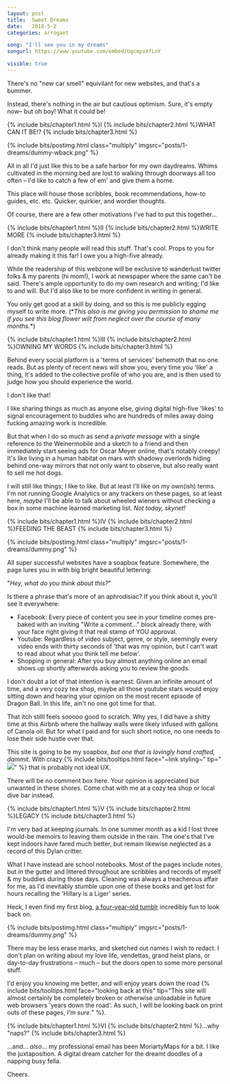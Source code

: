```yaml
---
layout: post
title:  Sweet Dreams
date:   2018-5-2
categories: arrogant

song: "I'll see you in my dreams"
songurl: https://www.youtube.com/embed/UgcmpvXfLnY

visible: true
---
```


There's no "new car smell" equivilant for new websites, and that's a bummer.

Instead, there's nothing in the air but cautious optimism. Sure, it's empty now– but oh boy! What it could be!

{% include bits/chapter1.html %}I
{% include bits/chapter2.html %}WHAT CAN IT BE!?
{% include bits/chapter3.html %}

{% include bits/postimg.html class="multiply" imgsrc="posts/1-dreams/dummy-wback.png" %}

All in all I'd just like this to be a safe harbor for my own daydreams. Whims cultivated in the morning bed are lost to walking through doorways all too often – I'd like to catch a few of em' and give them a home.

This place will house those scribbles, book recommendations, how-to guides, etc. etc. Quicker, quirkier, and wordier thoughts.

Of course, there are a few other motivations I've had to put this together...

{% include bits/chapter1.html %}II
{% include bits/chapter2.html %}WRITE MORE
{% include bits/chapter3.html %}

I don't think many people will read this stuff. That's cool. Props to you for already making it this far! I owe you a high-five already.

While the readership of this webzone will be exclusive to wanderlust twitter folks & my parents (hi mom!), I work at newspaper where the same can't be said. There's ample opportunity to do my own research and writing; I'd like to and will. But I'd also like to be more confident in writing in general.

You only get good at a skill by doing, and so this is me publicly egging myself to write more. (\*_This also is me giving you permission to shame me if you see this blog flower wilt from neglect over the course of many months._\*)

{% include bits/chapter1.html %}III
{% include bits/chapter2.html %}OWNING MY WORDS
{% include bits/chapter3.html %}

Behind every social platform is a 'terms of services' behemoth that no one reads. But as plenty of recent news will show you, every time you 'like' a thing, it's added to the collective profile of who you are, and is then used to judge how you should experience the world.

I don't like that! 

I like sharing things as much as anyone else, giving digital high-five 'likes' to signal encouragement to buddies who are hundreds of miles away doing fucking amazing work is incredible.

But that when I do so much as send a _private message_ with a single reference to the Weinermobile and a sketch to a friend and then immediately start seeing ads for Oscar Meyer online, that's notably creepy! It's like living in a human habitat on mars with shadowy overlords hiding behind one-way mirrors that not only want to observe, but also really want to sell me hot dogs.

I will still like things; I like to like. But at least I'll like on my own(ish) terms. I'm not running Google Analytics or any trackers on these pages, so at least here, _maybe_ I'll be able to talk about wheeled wieners without checking a box in some machine learned marketing list. _Not today, skynet!_

{% include bits/chapter1.html %}IV
{% include bits/chapter2.html %}FEEDING THE BEAST
{% include bits/chapter3.html %}

{% include bits/postimg.html class="multiply" imgsrc="posts/1-dreams/dummy.png" %}

All super successful websites have a soapbox feature. Somewhere, the page lures you in with big bright beautiful lettering: 

"_Hey, what do you think about this?_"

Is there a phrase that's more of an aphrodisiac? If you think about it, you'll see it everywhere:

- Facebook: Every piece of content you see in your timeline comes pre-baked with an inviting "Write a comment..." block already there, with your face right giving it that real stamp of YOU approval.
- Youtube: Regardless of video subject, genre, or style, seemingly every video ends with thirty seconds of 'that was my opinion, but I can't wait to read about what you think tell me below'.
- Shopping in general: After you buy almost anything online an email shows up shortly afterwards asking you to review the goods.

I don't doubt a lot of that intention is earnest. Given an infinite amount of time, and a very cozy tea shop, maybe all those youtube stars would enjoy sitting down and hearing your opinion on the most recent episode of Dragon Ball. In this life, ain't no one got time for that.

That itch stilll feels sooooo good to scratch. Why yes, I did have a shitty time at this Airbnb where the hallway walls were likely infused with gallons of Canola oil. But for what I paid and for such short notice, no one needs to lose their side hustle over that. 

This site is going to be my soapbox, _but one that is lovingly hand crafted, dammit_. With crazy {% include bits/tooltips.html face="~link styling~" tip="<img src='http://localhost:3000/assets/graphics/posts/1-dreams/byrne-dance.gif'>" %} that is probably not ideal UX.

There will be no comment box here. Your opinion is appreciated but unwanted in these shores. Come chat with me at a cozy tea shop or local dive bar instead.

{% include bits/chapter1.html %}V
{% include bits/chapter2.html %}LEGACY
{% include bits/chapter3.html %}

I'm very bad at keeping journals. In one summer month as a kid I lost three would-be memoirs to leaving them outside in the rain. The one's that I've kept indoors have fared much better, but remain likewise neglected as a record of this Dylan critter.

What I have instead are school notebooks. Most of the pages include notes, but in the gutter and littered throughout are scribbles and records of myself & my buddies during those days. Cleaning was always a treacherous affair for me, as I'd inevitably stumble upon one of these books and get lost for hours recalling the 'Hillary is a Liger' series.

Heck, I even find my first blog, [a four-year-old tumblr](http://eightbears.tumblr.com/) incredibly fun to look back on.

{% include bits/postimg.html class="multiply" imgsrc="posts/1-dreams/dummy.png" %}

There may be less erase marks, and sketched out names I wish to redact. I don't plan on writing about my love life, vendettas, grand heist plans, or day-to-day frustrations – much – but the doors open to some more personal stuff.

I'd enjoy you knowing me better, and will enjoy years down the road {% include bits/tooltips.html face="looking back at this" tip="This site will almost certainly be completely broken or otherwise unloadable in future web browsers 'years down the road'. As such, I will be looking back on print outs of these pages, _I'm sure._" %}. 

{% include bits/chapter1.html %}VI
{% include bits/chapter2.html %}...why "naps?"
{% include bits/chapter3.html %}

...and... _also_... my professional email has been MoriartyMaps for a bit. I like the juxtaposition. A digital dream catcher for the dreamt doodles of a napping busy fella.

Cheers.
